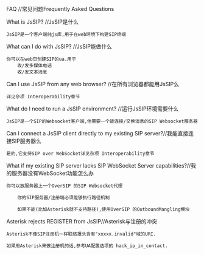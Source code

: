 FAQ //常见问题Frequently Asked Questions

What is JsSIP?  //JsSIP是什么

	JsSIP是一个客户端纯js库,用于在web环境下构建SIP终端
	
What can I do with JsSIP? //JsSIP能做什么

	你可以在web页创建SIP的ua.用于
		收/发多媒体电话
		收/发文本消息
		
Can I use JsSIP from any web browser? //在所有浏览器都能用JsSIP么

	详见杂项 Interoperability章节
	
What do I need to run a JsSIP environment? //运行JsSIP环境需要什么

	JsSIP是一个SIP的Websocket客户端,他需要一个能连接/交换消息的SIP Websocket服务器
	
Can I connect a JsSIP client directly to my existing SIP server?//我能直接连接SIP服务器么

	是的,它支持SIP over WebSocket详见杂项 Interoperability章节
	
What if my existing SIP server lacks SIP WebSocket Server capabilities?//我的服务器没有WebSocket功能怎么办

	你可以放服务器上一个OverSIP 的SIP Websocket代理
	
		你的SIP服务器/注册端必须能够执行路径机制
		
		如果不能(比如Asterisk就不支持路径),使用OverSIP 的OutboundMangling模块

Asterisk rejects REGISTER from JsSIP//Asterisk与注册的冲突

	Asterisk不像SIP注册机一样联络报头含有"xxxxx.invalid"域的URI.

	如果用Asterisk来做注册机的话,参考UA配置选项的 hack_ip_in_contact.
	

	